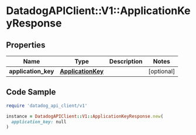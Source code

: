 # DatadogAPIClient::V1::ApplicationKeyResponse

## Properties

| Name | Type | Description | Notes |
| ---- | ---- | ----------- | ----- |
| **application_key** | [**ApplicationKey**](ApplicationKey.md) |  | [optional] |

## Code Sample

```ruby
require 'datadog_api_client/v1'

instance = DatadogAPIClient::V1::ApplicationKeyResponse.new(
  application_key: null
)
```

